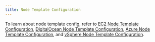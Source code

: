 ```yaml
---
title: Node Template Configuration
---
```


<head>
  <link rel="canonical" href="https://ranchermanager.docs.rancher.com/reference-guides/cluster-configuration/downstream-cluster-configuration/node-template-configuration"/>
</head>

To learn about node template config, refer to [EC2 Node Template Configuration](amazon-ec2.md), [DigitalOcean Node Template Configuration](digitalocean.md), [Azure Node Template Configuration](azure.md), and [vSphere Node Template Configuration](vsphere.md).

